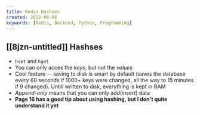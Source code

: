 ```yaml
---
title: Redis Hashses
created: 2022-08-06
keywords: [Redis, Backend, Python, Programming]
---
```


## [[8jzn-untitled]] Hashses

- `hset` and `hget`
- You can only acces the _keys_, but not the _values_
- Cool feature -- saving to disk is smart by default (saves the database every 60 seconds if 1000+ keys were changed, all the way to 15 minutes if 9 changed). Untill written to disk, everything is kept in RAM
- _Append-only_ means that you can only add(_insert_) data
- **Page 16 has a good tip about using hashing, but I don't quite understand it yet**
